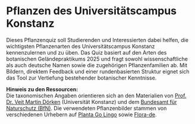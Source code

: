 # Pflanzen des Universitätscampus Konstanz
Dieses Pflanzenquiz soll Studierenden und Interessierten dabei helfen, die wichtigsten Pflanzenarten des Universitätscampus Konstanz kennenzulernen und zu üben. Das Quiz basiert auf den Arten des botanischen Geländepraktikums 2025 und fragt sowohl wissenschaftliche als auch deutsche Namen sowie die zugehörigen Pflanzenfamilien ab. Mit Bildern, direktem Feedback und einer rundenbasierten Struktur eignet sich das Tool zur Vertiefung bestehender botanischer Kenntnisse.  

**Hinweis zu den Ressourcen:**  
Die taxonomischen Angaben orientieren sich an den Materialien von [Prof. Dr. Veit Martin Dörken](https://biologie.uni-konstanz.de/doerken/) (Universität Konstanz) und dem [Bundesamt für Naturschutz (BfN)](https://www.floraweb.de/). Die verwendeten Pflanzenbilder stammen von verschiedenen Urhebern auf [Planta Go Lingo](https://www.pflanzenlernen.de/) sowie [Flora-de](https://www.blumeninschwaben.de/).
